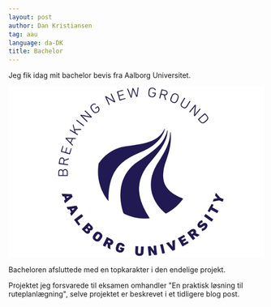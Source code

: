 ```yaml
---
layout: post
author: Dan Kristiansen
tag: aau
language: da-DK
title: Bachelor
---
```

Jeg fik idag mit bachelor bevis fra Aalborg Universitet.

<img class="img-thumbnail" src="/images/aalborg-logo.png">

Bacheloren afsluttede med en topkarakter i den endelige projekt. 

Projektet jeg forsvarede til eksamen omhandler "En praktisk løsning til ruteplanlægning", selve projektet er beskrevet i et tidligere blog post.

